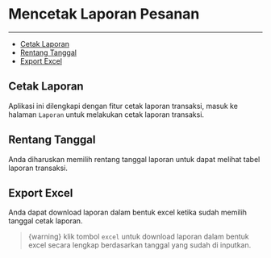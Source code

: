 # Mencetak Laporan Pesanan

---

- [Cetak Laporan](#section-1)
- [Rentang Tanggal](#section-2)
- [Export Excel](#section-3)


<a name="section-1"></a>
## Cetak Laporan

Aplikasi ini dilengkapi dengan fitur cetak laporan transaksi, masuk ke halaman `Laporan` untuk melakukan cetak laporan transaksi.

<a name="section-2"></a>
## Rentang Tanggal

Anda diharuskan memilih rentang tanggal laporan untuk dapat melihat tabel laporan transaksi.

<a name="section-3"></a>
## Export Excel

Anda dapat download laporan dalam bentuk excel ketika sudah memilih tanggal cetak laporan.

> {warning} klik tombol `excel` untuk download laporan dalam bentuk excel secara lengkap berdasarkan tanggal yang sudah di inputkan.
